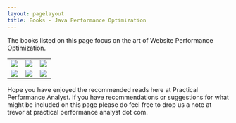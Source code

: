 ```yaml
---
layout: pagelayout
title: Books - Java Performance Optimization
---
```


The books listed on this page focus on the art of Website Performance Optimization. 

<table>
<tr>
<td>
<a target="_blank"  href="https://www.amazon.com/gp/product/1449358454/ref=as_li_tl?ie=UTF8&camp=1789&creative=9325&creativeASIN=1449358454&linkCode=as2&tag=practperfoana-20&linkId=2ae6910b2175d09ab356138f8cc8c015"><img border="0" src="//ws-na.amazon-adsystem.com/widgets/q?_encoding=UTF8&MarketPlace=US&ASIN=1449358454&ServiceVersion=20070822&ID=AsinImage&WS=1&Format=_SL250_&tag=practperfoana-20" ></a><img src="//ir-na.amazon-adsystem.com/e/ir?t=practperfoana-20&l=am2&o=1&a=1449358454" width="1" height="1" border="0" alt="" style="border:none !important; margin:0px !important;" />
</td>
<td>
<a target="_blank"  href="https://www.amazon.com/gp/product/0137142528/ref=as_li_tl?ie=UTF8&camp=1789&creative=9325&creativeASIN=0137142528&linkCode=as2&tag=practperfoana-20&linkId=1c9770b6f9753a63e381a2239450ef0c"><img border="0" src="//ws-na.amazon-adsystem.com/widgets/q?_encoding=UTF8&MarketPlace=US&ASIN=0137142528&ServiceVersion=20070822&ID=AsinImage&WS=1&Format=_SL250_&tag=practperfoana-20" ></a><img src="//ir-na.amazon-adsystem.com/e/ir?t=practperfoana-20&l=am2&o=1&a=0137142528" width="1" height="1" border="0" alt="" style="border:none !important; margin:0px !important;" />
</td>
<td>
<a target="_blank"  href="https://www.amazon.com/gp/product/1492025798/ref=as_li_tl?ie=UTF8&camp=1789&creative=9325&creativeASIN=1492025798&linkCode=as2&tag=practperfoana-20&linkId=3b846e6ea009e4efbcd6c5576b9f45f9"><img border="0" src="//ws-na.amazon-adsystem.com/widgets/q?_encoding=UTF8&MarketPlace=US&ASIN=1492025798&ServiceVersion=20070822&ID=AsinImage&WS=1&Format=_SL250_&tag=practperfoana-20" ></a><img src="//ir-na.amazon-adsystem.com/e/ir?t=practperfoana-20&l=am2&o=1&a=1492025798" width="1" height="1" border="0" alt="" style="border:none !important; margin:0px !important;" />
</td>
</tr>

<tr>
<td>
<a target="_blank"  href="https://www.amazon.com/gp/product/973022823X/ref=as_li_tl?ie=UTF8&camp=1789&creative=9325&creativeASIN=973022823X&linkCode=as2&tag=practperfoana-20&linkId=8b6e3d84f1075971c92a9f568d3c4201"><img border="0" src="//ws-na.amazon-adsystem.com/widgets/q?_encoding=UTF8&MarketPlace=US&ASIN=973022823X&ServiceVersion=20070822&ID=AsinImage&WS=1&Format=_SL250_&tag=practperfoana-20" ></a><img src="//ir-na.amazon-adsystem.com/e/ir?t=practperfoana-20&l=am2&o=1&a=973022823X" width="1" height="1" border="0" alt="" style="border:none !important; margin:0px !important;" />
</td>
<td>
<a target="_blank"  href="https://www.amazon.com/gp/product/0596003773/ref=as_li_tl?ie=UTF8&camp=1789&creative=9325&creativeASIN=0596003773&linkCode=as2&tag=practperfoana-20&linkId=90c686ef96e1fdb352489071b5c20595"><img border="0" src="//ws-na.amazon-adsystem.com/widgets/q?_encoding=UTF8&MarketPlace=US&ASIN=0596003773&ServiceVersion=20070822&ID=AsinImage&WS=1&Format=_SL250_&tag=practperfoana-20" ></a><img src="//ir-na.amazon-adsystem.com/e/ir?t=practperfoana-20&l=am2&o=1&a=0596003773" width="1" height="1" border="0" alt="" style="border:none !important; margin:0px !important;" />
</td>
<td>
<a target="_blank"  href="https://www.amazon.com/gp/product/0321349601/ref=as_li_tl?ie=UTF8&camp=1789&creative=9325&creativeASIN=0321349601&linkCode=as2&tag=practperfoana-20&linkId=449a091b40c18bb39527a42981f94c22"><img border="0" src="//ws-na.amazon-adsystem.com/widgets/q?_encoding=UTF8&MarketPlace=US&ASIN=0321349601&ServiceVersion=20070822&ID=AsinImage&WS=1&Format=_SL250_&tag=practperfoana-20" ></a><img src="//ir-na.amazon-adsystem.com/e/ir?t=practperfoana-20&l=am2&o=1&a=0321349601" width="1" height="1" border="0" alt="" style="border:none !important; margin:0px !important;" />
</td>
</tr>

</table>


Hope you have enjoyed the recommended reads here at Practical Performance Analyst. If you have recommendations or suggestions for what might be included on this page please do feel free to drop us a note at trevor at practical performance analyst dot com.
